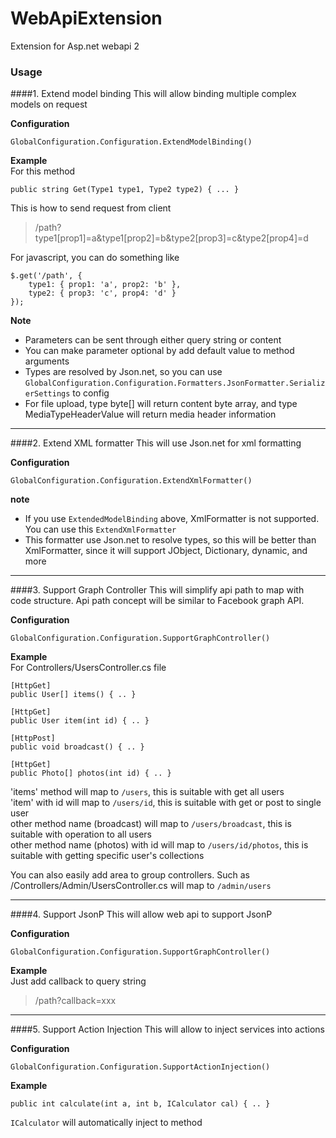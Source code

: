 WebApiExtension
===============

Extension for Asp.net webapi 2

### Usage
####1. Extend model binding
This will allow binding multiple complex models on request

**Configuration**  
```
GlobalConfiguration.Configuration.ExtendModelBinding()
```

**Example**  
For this method
```
public string Get(Type1 type1, Type2 type2) { ... }
```
This is how to send request from client  
>/path?type1[prop1]=a&type1[prop2]=b&type2[prop3]=c&type2[prop4]=d

For javascript, you can do something like
```
$.get('/path', {
    type1: { prop1: 'a', prop2: 'b' },
    type2: { prop3: 'c', prop4: 'd' }
});
```
**Note**  
- Parameters can be sent through either query string or content
- You can make parameter optional by add default value to method arguments
- Types are resolved by Json.net, so you can use `GlobalConfiguration.Configuration.Formatters.JsonFormatter.SerializerSettings` to config
- For file upload, type byte[] will return content byte array, and type MediaTypeHeaderValue will return media header information

---
####2. Extend XML formatter
This will use Json.net for xml formatting

**Configuration**  
```
GlobalConfiguration.Configuration.ExtendXmlFormatter()
```
**note**  
- If you use `ExtendedModelBinding` above, XmlFormatter is not supported. You can use this `ExtendXmlFormatter`
- This formatter use Json.net to resolve types, so this will be better than XmlFormatter, since it will support JObject, Dictionary, dynamic, and more

---
####3. Support Graph Controller
This will simplify api path to map with code structure. Api path concept will be similar to Facebook graph API.

**Configuration**  
```
GlobalConfiguration.Configuration.SupportGraphController()
```

**Example**  
For Controllers/UsersController.cs file
```
[HttpGet]
public User[] items() { .. }

[HttpGet]
public User item(int id) { .. }

[HttpPost]
public void broadcast() { .. }

[HttpGet]
public Photo[] photos(int id) { .. }
```
'items' method will map to `/users`, this is suitable with get all users  
'item' with id will map to `/users/id`, this is suitable with get or post to single user  
other method name (broadcast) will map to `/users/broadcast`, this is suitable with operation to all users  
other method name (photos) with id will map to `/users/id/photos`, this is suitable with getting specific user's collections

You can also easily add area to group controllers. Such as /Controllers/Admin/UsersController.cs will map to `/admin/users`

---
####4. Support JsonP
This will allow web api to support JsonP

**Configuration**  
```
GlobalConfiguration.Configuration.SupportGraphController()
```
**Example**  
Just add callback to query string
>/path?callback=xxx

---
####5. Support Action Injection
This will allow to inject services into actions

**Configuration**  
```
GlobalConfiguration.Configuration.SupportActionInjection()
```

**Example**  
```
public int calculate(int a, int b, ICalculator cal) { .. }
```
`ICalculator` will automatically inject to method
